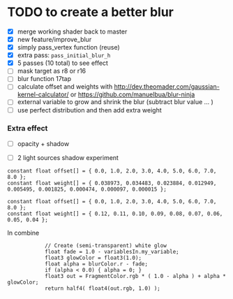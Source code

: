 # TODO to create a better blur

- [x] merge working shader back to master
- [x] new feature/improve_blur
- [x] simply pass_vertex function (reuse)
- [x] extra pass: `pass_initial_blur_h`
- [x] 5 passes (10 total) to see effect
- [ ] mask target as r8 or r16
- [ ] blur function 17tap
- [ ] calculate offset and weights with http://dev.theomader.com/gaussian-kernel-calculator/ or https://github.com/manuelbua/blur-ninja
- [ ] external variable to grow and shrink the blur (subtract blur value ... )
- [ ] use perfect distribution and then add extra weight

### Extra effect
- [ ] opacity + shadow
- [ ] 2 light sources shadow experiment


```
constant float offset[] = { 0.0, 1.0, 2.0, 3.0, 4.0, 5.0, 6.0, 7.0, 8.0 };
constant float weight[] = { 0.038973, 0.034483, 0.023884, 0.012949, 0.005495, 0.001825, 0.000474, 0.000097, 0.000015 };

```

```
constant float offset[] = { 0.0, 1.0, 2.0, 3.0, 4.0, 5.0, 6.0, 7.0, 8.0 };
constant float weight[] = { 0.12, 0.11, 0.10, 0.09, 0.08, 0.07, 0.06, 0.05, 0.04 };
```

In combine

```
            // Create (semi-transparent) white glow
            float fade = 1.0 - variablesIn.my_variable;
            float3 glowColor = float3(1.0);
            float alpha = blurColor.r - fade;
            if (alpha < 0.0) { alpha = 0; }
            float3 out = FragmentColor.rgb * ( 1.0 - alpha ) + alpha * glowColor;
            return half4( float4(out.rgb, 1.0) );
```